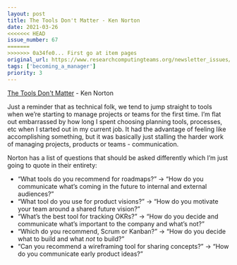 ```yaml
---
layout: post
title: The Tools Don't Matter - Ken Norton
date: 2021-03-26
<<<<<<< HEAD
issue_number: 67
=======
>>>>>>> 0a34fe0... First go at item pages
original_url: https://www.researchcomputingteams.org/newsletter_issues/0067
tags: ['becoming_a_manager']
priority: 3
---
```


<!-- markdownlint-disable MD033 -->
<!-- markdownlint-disable MD041 -->
<!-- markdownlint-disable MD049 -->

[The Tools Don't Matter](https://newsletter.bringthedonuts.com/p/the-tools-dont-matter) - Ken Norton

Just a reminder that as technical folk, we tend to jump straight to tools when we’re starting to manage projects or teams for the first time.  I’m flat out embarrassed by how long I spent choosing planning tools, processes, etc when I started out in my current job.  It had the advantage of feeling like accomplishing something, but it was basically just stalling the harder work of managing projects, products or teams - communication.

Norton has a list of questions that should be asked differently which I’m just going to quote in their entirety:

- “What tools do you recommend for roadmaps?” → “How do you communicate what’s coming in the future to internal and external audiences?”
- “What tool do you use for product visions?” → “How do you motivate your team around a shared future vision?”
- “What’s the best tool for tracking OKRs?” → “How do you decide and communicate what’s important to the company and what’s not?”
- “Which do you recommend, Scrum or Kanban?” → “How do you decide what to build and what *not* to build?”
- “Can you recommend a wireframing tool for sharing concepts?” → “How do you communicate early product ideas?”